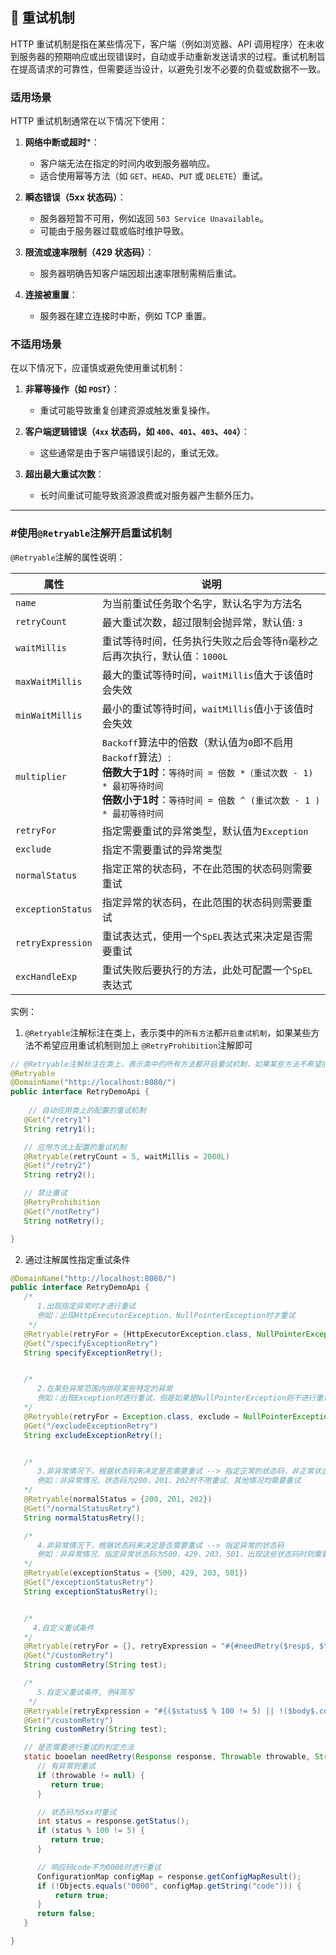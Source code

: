 ## 🫨 重试机制

HTTP 重试机制是指在某些情况下，客户端（例如浏览器、API
调用程序）在未收到服务器的预期响应或出现错误时，自动或手动重新发送请求的过程。重试机制旨在提高请求的可靠性，但需要适当设计，以避免引发不必要的负载或数据不一致。

### 适用场景

HTTP 重试机制通常在以下情况下使用：

1. **网络中断或超时***：
    - 客户端无法在指定的时间内收到服务器响应。
    - 适合使用幂等方法（如 `GET`、`HEAD`、`PUT` 或 `DELETE`）重试。


2. **瞬态错误（5xx 状态码）**：

    - 服务器短暂不可用，例如返回 `503 Service Unavailable`。
    - 可能由于服务器过载或临时维护导致。


3. **限流或速率限制（429 状态码）**：
    - 服务器明确告知客户端因超出速率限制需稍后重试。


4. **连接被重置**：
    - 服务器在建立连接时中断，例如 TCP 重置。

### 不适用场景

在以下情况下，应谨慎或避免使用重试机制：

1. **非幂等操作（如 `POST`）**：
    - 重试可能导致重复创建资源或触发重复操作。


2. **客户端逻辑错误（`4xx` 状态码，如 `400`、`401`、`403`、`404`）**：
    - 这些通常是由于客户端错误引起的，重试无效。


3. **超出最大重试次数**：

    - 长时间重试可能导致资源浪费或对服务器产生额外压力。

---

### #使用`@Retryable`注解开启重试机制

`@Retryable`注解的属性说明：

| 属性                | 说明                                                                                                                                           |
|-------------------|----------------------------------------------------------------------------------------------------------------------------------------------|
| `name`            | 为当前重试任务取个名字，默认名字为方法名                                                                                                                         |
| `retryCount`      | 最大重试次数，超过限制会抛异常，默认值: `3`                                                                                                                     |
| `waitMillis`      | 重试等待时间，任务执行失败之后会等待n毫秒之后再次执行，默认值：`1000L`                                                                                                      |
| `maxWaitMillis`   | 最大的重试等待时间，`waitMillis`值大于该值时会失效                                                                                                              |
| `minWaitMillis`   | 最小的重试等待时间，`waitMillis`值小于该值时会失效                                                                                                              |
| `multiplier`      | `Backoff`算法中的倍数（默认值为`0`即不启用`Backoff`算法）: <br/>**倍数大于1时**：`等待时间 = 倍数 *（重试次数 - 1)  * 最初等待时间`<br/>**倍数小于1时**：`等待时间 = 倍数 ^ (重试次数 - 1 ) * 最初等待时间` |
| `retryFor`        | 指定需要重试的异常类型，默认值为`Exception`                                                                                                                  |
| `exclude`         | 指定不需要重试的异常类型                                                                                                                                 |
| `normalStatus`    | 指定正常的状态码，不在此范围的状态码则需要重试                                                                                                                      |
| `exceptionStatus` | 指定异常的状态码，在此范围的状态码则需要重试                                                                                                                       |
| `retryExpression` | 重试表达式，使用一个`SpEL`表达式来决定是否需要重试                                                                                                                 |
| `excHandleExp`    | 重试失败后要执行的方法，此处可配置一个`SpEL`表达式                                                                                                                 |

实例：

1. `@Retryable`注解标注在类上，表示类中的`所有方法`都`开启重试机制`，如果某些方法不希望应用重试机制则加上
   `@RetryProhibition`注解即可

```java
// @Retryable注解标注在类上，表示类中的所有方法都开启重试机制，如果某些方法不希望应用重试机制则加上@RetryProhibition注解
@Retryable
@DomainName("http://localhost:8080/")
public interface RetryDemoApi {
    
    // 自动应用类上的配置的重试机制
   @Get("/retry1")
   String retry1();

   // 应用方法上配置的重试机制
   @Retryable(retryCount = 5, waitMillis = 2000L)
   @Get("/retry2")
   String retry2();

   // 禁止重试
   @RetryProhibition
   @Get("/notRetry")
   String notRetry();

}
```

2. 通过注解属性指定重试条件

```java
@DomainName("http://localhost:8080/")
public interface RetryDemoApi {
   /*
      1.出现指定异常时才进行重试    
      例如：出现HttpExecutorException、NullPointerException时才重试 
    */
   @Retryable(retryFor = {HttpExecutorException.class, NullPointerException.class})
   @Get("/specifyExceptionRetry")
   String specifyExceptionRetry();


   /*
      2.在某些异常范围内排除某些特定的异常   
      例如：出现Exception时进行重试，但是如果是NullPointerException则不进行重试
   */
   @Retryable(retryFor = Exception.class, exclude = NullPointerException.class)
   @Get("/excludeExceptionRetry")
   String excludeExceptionRetry();


   /*
      3.非异常情况下，根据状态码来决定是否需要重试 --> 指定正常的状态码，非正常状态码则重试
      例如：非异常情况，状态码为200、201、202时不用重试，其他情况均需要重试
   */
   @Retryable(normalStatus = {200, 201, 202})
   @Get("/normalStatusRetry")
   String normalStatusRetry();

   /*
      4.非异常情况下，根据状态码来决定是否需要重试 --> 指定异常的状态码
      例如：非异常情况，指定异常状态码为500、429、203、501，出现这些状态码时则需要重试
   */
   @Retryable(exceptionStatus = {500, 429, 203, 501})
   @Get("/exceptionStatusRetry")
   String exceptionStatusRetry();


   /*
     4.自定义重试条件
   */
   @Retryable(retryFor = {}, retryExpression = "#{#needRetry($resp$, $throwable$, test)}")
   @Get("/customRetry")
   String customRetry(String test);

   /*
      5.自定义重试条件, 例4简写
    */
   @Retryable(retryExpression = "#{($status$ % 100 != 5) || !($body$.code eq '0000')}")
   @Get("/customRetry")
   String customRetry(String test);

   // 是否需要进行重试的判定方法
   static booelan needRetry(Response response, Throwable throwable, String test) {
      // 有异常则重试
      if (throwable != null) {
         return true;
      }

      // 状态码为5xx时重试
      int status = response.getStatus();
      if (status % 100 != 5) {
         return true;
      }

      // 响应码code不为0000时进行重试
      ConfigurationMap configMap = response.getConfigMapResult();
      if (!Objects.equals("0000", configMap.getString("code"))) {
          return true;
      }
      return false;
   }

}


```

